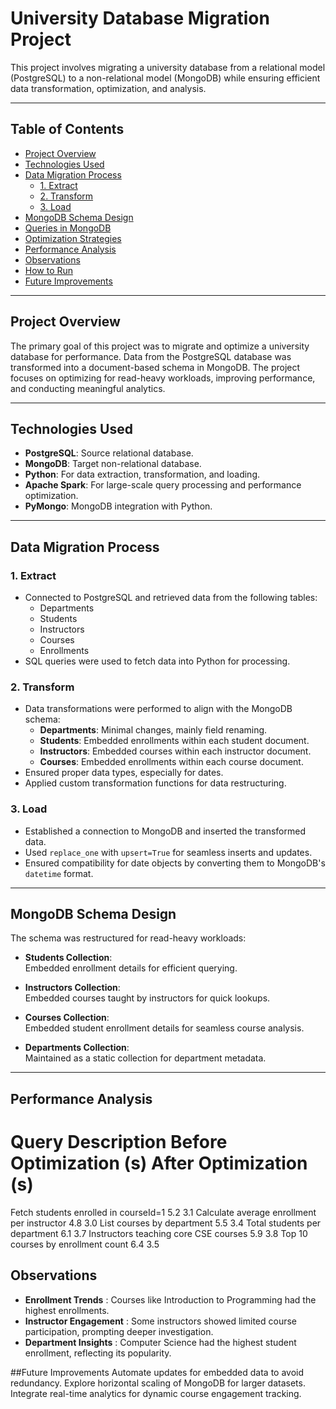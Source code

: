 # University Database Migration Project

This project involves migrating a university database from a relational model (PostgreSQL) to a non-relational model (MongoDB) while ensuring efficient data transformation, optimization, and analysis.

---

## Table of Contents
- [Project Overview](#project-overview)
- [Technologies Used](#technologies-used)
- [Data Migration Process](#data-migration-process)
  - [1. Extract](#1-extract)
  - [2. Transform](#2-transform)
  - [3. Load](#3-load)
- [MongoDB Schema Design](#mongodb-schema-design)
- [Queries in MongoDB](#queries-in-mongodb)
- [Optimization Strategies](#optimization-strategies)
- [Performance Analysis](#performance-analysis)
- [Observations](#observations)
- [How to Run](#how-to-run)
- [Future Improvements](#future-improvements)

---

## Project Overview

The primary goal of this project was to migrate and optimize a university database for performance. Data from the PostgreSQL database was transformed into a document-based schema in MongoDB. The project focuses on optimizing for read-heavy workloads, improving performance, and conducting meaningful analytics.

---

## Technologies Used
- **PostgreSQL**: Source relational database.
- **MongoDB**: Target non-relational database.
- **Python**: For data extraction, transformation, and loading.
- **Apache Spark**: For large-scale query processing and performance optimization.
- **PyMongo**: MongoDB integration with Python.

---

## Data Migration Process

### 1. Extract
- Connected to PostgreSQL and retrieved data from the following tables:
  - Departments
  - Students
  - Instructors
  - Courses
  - Enrollments
- SQL queries were used to fetch data into Python for processing.

### 2. Transform
- Data transformations were performed to align with the MongoDB schema:
  - **Departments**: Minimal changes, mainly field renaming.
  - **Students**: Embedded enrollments within each student document.
  - **Instructors**: Embedded courses within each instructor document.
  - **Courses**: Embedded enrollments within each course document.
- Ensured proper data types, especially for dates.
- Applied custom transformation functions for data restructuring.

### 3. Load
- Established a connection to MongoDB and inserted the transformed data.
- Used `replace_one` with `upsert=True` for seamless inserts and updates.
- Ensured compatibility for date objects by converting them to MongoDB's `datetime` format.

---

## MongoDB Schema Design

The schema was restructured for read-heavy workloads:

- **Students Collection**:  
  Embedded enrollment details for efficient querying.  

- **Instructors Collection**:  
  Embedded courses taught by instructors for quick lookups.  

- **Courses Collection**:  
  Embedded student enrollment details for seamless course analysis.  

- **Departments Collection**:  
  Maintained as a static collection for department metadata.  

---
## Performance Analysis
# Query Description	Before Optimization (s)	After Optimization (s)
Fetch students enrolled in courseId=1	5.2	3.1
Calculate average enrollment per instructor	4.8	3.0
List courses by department	5.5	3.4
Total students per department	6.1	3.7
Instructors teaching core CSE courses	5.9	3.8
Top 10 courses by enrollment count	6.4	3.5
## Observations
- **Enrollment Trends** : Courses like Introduction to Programming had the highest enrollments.
- **Instructor Engagement** : Some instructors showed limited course participation, prompting deeper investigation.
- **Department Insights** : Computer Science had the highest student enrollment, reflecting its popularity.

##Future Improvements
Automate updates for embedded data to avoid redundancy.
Explore horizontal scaling of MongoDB for larger datasets.
Integrate real-time analytics for dynamic course engagement tracking.
